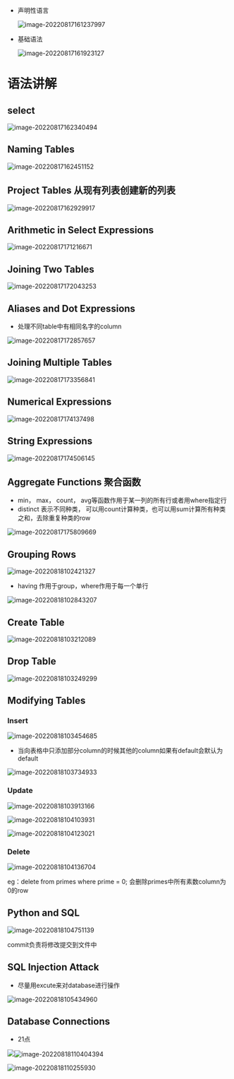 * 声明性语言

  ![image-20220817161237997](笔记图片/image-20220817161237997.png)

* 基础语法

  ![image-20220817161923127](笔记图片/image-20220817161923127.png)

# 语法讲解

## select

![image-20220817162340494](笔记图片/image-20220817162340494.png)

## Naming Tables

![image-20220817162451152](笔记图片/image-20220817162451152.png)

## Project Tables 从现有列表创建新的列表

![image-20220817162929917](笔记图片/image-20220817162929917.png)

## Arithmetic in Select Expressions

![image-20220817171216671](笔记图片/image-20220817171216671.png)

## Joining Two Tables

![image-20220817172043253](笔记图片/image-20220817172043253.png)

## Aliases and Dot Expressions

* 处理不同table中有相同名字的column

![image-20220817172857657](笔记图片/image-20220817172857657.png)

## Joining Multiple Tables

![image-20220817173356841](笔记图片/image-20220817173356841.png)

## Numerical Expressions

![image-20220817174137498](笔记图片/image-20220817174137498.png)

## String Expressions

![image-20220817174506145](笔记图片/image-20220817174506145.png)

## Aggregate Functions 聚合函数

* min， max， count， avg等函数作用于某一列的所有行或者用where指定行
* distinct 表示不同种类， 可以用count计算种类，也可以用sum计算所有种类之和，去除重复种类的row

![image-20220817175809669](笔记图片/image-20220817175809669.png)

## Grouping Rows

![image-20220818102421327](笔记图片/image-20220818102421327.png)

* having 作用于group，where作用于每一个单行

![image-20220818102843207](笔记图片/image-20220818102843207.png)

## Create Table

![image-20220818103212089](笔记图片/image-20220818103212089.png)

## Drop Table

![image-20220818103249299](笔记图片/image-20220818103249299.png)

## Modifying Tables

### Insert

![image-20220818103454685](笔记图片/image-20220818103454685.png)

* 当向表格中只添加部分column的时候其他的column如果有default会默认为default

![image-20220818103734933](笔记图片/image-20220818103734933.png)

### Update

![image-20220818103913166](笔记图片/image-20220818103913166.png)

![image-20220818104103931](笔记图片/image-20220818104103931.png)

![image-20220818104123021](笔记图片/image-20220818104123021.png)

### Delete

![image-20220818104136704](笔记图片/image-20220818104136704.png)

eg：delete from primes where prime = 0; 会删除primes中所有素数column为0的row

## Python and SQL

![image-20220818104751139](笔记图片/image-20220818104751139.png)

commit负责将修改提交到文件中

## SQL Injection Attack

* 尽量用excute来对database进行操作

![image-20220818105434960](笔记图片/image-20220818105434960.png)

## Database Connections

* 21点

![](笔记图片/image-20220818110311959.png)![image-20220818110404394](笔记图片/image-20220818110404394.png)

![image-20220818110255930](笔记图片/image-20220818110255930.png)